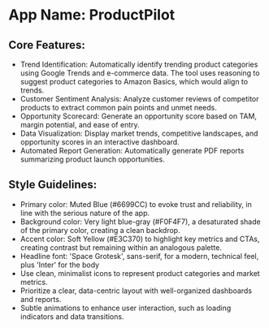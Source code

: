 # **App Name**: ProductPilot

## Core Features:

- Trend Identification: Automatically identify trending product categories using Google Trends and e-commerce data. The tool uses reasoning to suggest product categories to Amazon Basics, which would align to trends.
- Customer Sentiment Analysis: Analyze customer reviews of competitor products to extract common pain points and unmet needs.
- Opportunity Scorecard: Generate an opportunity score based on TAM, margin potential, and ease of entry.
- Data Visualization: Display market trends, competitive landscapes, and opportunity scores in an interactive dashboard.
- Automated Report Generation: Automatically generate PDF reports summarizing product launch opportunities.

## Style Guidelines:

- Primary color: Muted Blue (#6699CC) to evoke trust and reliability, in line with the serious nature of the app.
- Background color: Very light blue-gray (#F0F4F7), a desaturated shade of the primary color, creating a clean backdrop.
- Accent color: Soft Yellow (#E3C370) to highlight key metrics and CTAs, creating contrast but remaining within an analogous palette.
- Headline font: 'Space Grotesk', sans-serif, for a modern, technical feel, plus 'Inter' for the body
- Use clean, minimalist icons to represent product categories and market metrics.
- Prioritize a clear, data-centric layout with well-organized dashboards and reports.
- Subtle animations to enhance user interaction, such as loading indicators and data transitions.